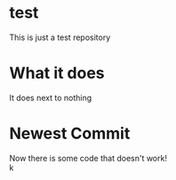 # test
This is just a test repository

# What it does
It does next to nothing 

# Newest Commit
Now there is some code that doesn't work!   
k